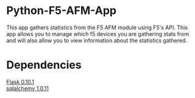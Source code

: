 # Python-F5-AFM-App
This app gathers statistics from the F5 AFM module using F5's API.  This app allows you to manage which f5 devices you are gathering stats from and will also allow you to view information about the statistics gathered.

# Dependencies
<a href='http://flask.pocoo.org/'>Flask 0.10.1</a></br>
<a href='http://www.sqlalchemy.org/'>sqlalchemy 1.0.11</a>
